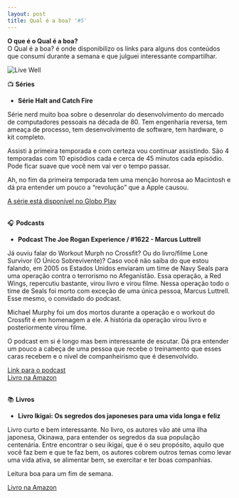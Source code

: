 ```yaml
---
layout: post
title: Qual é a boa? '#5'
---
```


**O que é o Qual é a boa?**<br>
O Qual é a boa? é onde disponibilizo os links para alguns dos conteúdos que consumi durante a semana e que julguei interessante compartilhar.<br>

![Live Well](https://unsplash.com/photos/MwkDKpOQmGc/download?force=true&w=1920)<br>

📺  **Séries**

- **Série Halt and Catch Fire**<br>

Série nerd muito boa sobre o desenrolar do desenvolvimento do mercado de computadores pessoais na década de 80. Tem engenharia reversa, tem ameaça de processo, tem desenvolvimento de software, tem hardware, o kit completo.<br>

Assisti à primeira temporada e com certeza vou continuar assistindo. São 4 temporadas com 10 episódios cada e cerca de 45 minutos cada episódio. Pode ficar suave que você nem vai ver o tempo passar.<br>

Ah, no fim da primeira temporada tem uma menção honrosa ao Macintosh e dá pra entender um pouco a “revolução” que a Apple causou.<br>

[A série está disponível no Globo Play](https://bit.ly/3yAyLl9)<br><br>


🎧 **Podcasts**


- **Podcast The Joe Rogan Experience  / #1622 - Marcus Luttrell**<br>

Já ouviu falar do Workout Murph no Crossfit? Ou do livro/filme Lone Survivor (O Único Sobrevivente)? Caso você não saiba do que estou falando, em 2005 os Estados Unidos enviaram um time de Navy Seals para uma operação contra o terrorismo no Afeganistão. Essa operação, a Red Wings, repercutiu bastante, virou livro e virou filme. Nessa operação todo o time de Seals foi morto com exceção de uma única pessoa, Marcus Luttrell. Esse mesmo, o convidado do podcast.<br>

Michael Murphy foi um dos mortos durante a operação e o workout do Crossfit é em homenagem a ele. A história da operação virou livro e posteriormente virou filme.<br>

O podcast em si é longo mas bem interessante de escutar. Dá pra entender um pouco a cabeça de uma pessoa que recebe o treinamento que esses caras recebem e o nível de companheirismo que é desenvolvido.<br>

[Link para o podcast](https://spoti.fi/3yzrwda)<br>
[Livro na Amazon](https://amzn.to/3wyXlkn)<br><br>


📚 **Livros**

- **Livro Ikigai: Os segredos dos japoneses para uma vida longa e feliz**<br>

Livro curto e bem interessante. No livro, os autores vão até uma ilha japonesa, Okinawa, para entender os segredos da sua população centenária. Entre encontrar o seu ikigai, que é o seu propósito, aquilo que você faz bem e que te faz bem, os autores cobrem outros temas como levar uma vida ativa, se alimentar bem, se exercitar e ter boas companhias.<br>

Leitura boa para um fim de semana.<br>

[Livro na Amazon](https://amzn.to/3fhHh0U)<br><br>